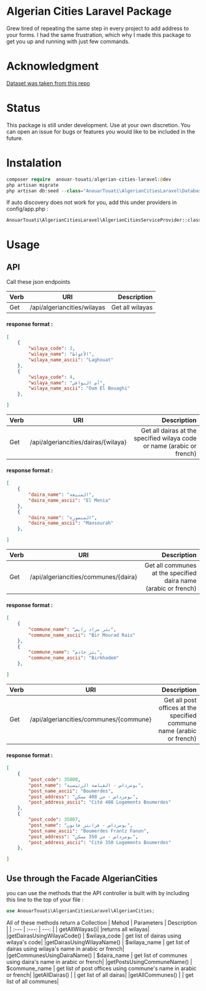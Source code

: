 # Algerian Cities Laravel Package
Grew tired of repeating the same step in every project to add address to your forms. I had the same frustration, which why I made this package to get you up and running with just few commands.
# Acknowledgment
[Dataset was taken from this repo](https://github.com/othmanus/algeria-cities)
# Status
This package is still under development. Use at your own discretion. You can open an issue for bugs or features you would like to be included in the future. 
# Instalation

```php
composer require  anouar-touati/algerian-cities-laravel:@dev
php artisan migrate
php artisan db:seed --class="AnouarTouati\AlgerianCitiesLaravel\Database\Seeders\AlgerianCitiesSeeder"
```
If auto discovery does not work for you, add this under providers in config/app.php  : 
```
AnouarTouati\AlgerianCitiesLaravel\AlgerianCitiesServiceProvider::class
```
# Usage
## API
Call these json endpoints

| Verb | URI | Description |
| :--- | :---: | ---: | 
| Get  | /api/algeriancities/wilayas | Get all wilayas | 
#### response format :
```json
[
    {
        "wilaya_code": 3,
        "wilaya_name": "الأغواط",
        "wilaya_name_ascii": "Laghouat"
    },
    {
        "wilaya_code": 4,
        "wilaya_name": "أم البواقي",
        "wilaya_name_ascii": "Oum El Bouaghi"
    },

]
```     

| Verb | URI | Description |
| :--- | :---: | ---: | 
| Get  | /api/algeriancities/dairas/{wilaya} | Get all dairas at the specified wilaya code or name (arabic or french) | 
#### response format :
```json
[
    {
        "daira_name": "المنيعة",
        "daira_name_ascii": "El Menia"
    },
    {
        "daira_name": "المنصورة",
        "daira_name_ascii": "Mansourah"
    },

]
 ```
 | Verb | URI | Description |
| :--- | :---: | ---: | 
| Get  | /api/algeriancities/communes/{daira} | Get all communes at the specified daira name (arabic or french) | 
#### response format :
```json
[
    {
        "commune_name": "بئر مراد رايس",
        "commune_name_ascii": "Bir Mourad Rais"
    },
    {
        "commune_name": "بئر خادم",
        "commune_name_ascii": "Birkhadem"
    },

]
 ```       
  | Verb | URI | Description |
| :--- | :---: | ---: | 
| Get  | /api/algeriancities/communes/{commune} | Get all post offices at the specified commune name (arabic or french) | 
#### response format :
```json
[
    {
        "post_code": 35000,
        "post_name": "بومرداس - القباضة الرئيسية",
        "post_name_ascii": "Boumerdes",
        "post_address": "بومرداس - حي 408 مسكن",
        "post_address_ascii": "Cité 408 Logements Boumerdes"
    },
    {
        "post_code": 35007,
        "post_name": "بومرداس - فرانتز فانون",
        "post_name_ascii": "Boumerdes Frantz Fanon",
        "post_address": "بومرداس - حي 350 مسكن",
        "post_address_ascii": "Cité 350 Logements Boumerdes"
    },

]
 ```
 ## Use through the Facade AlgerianCities
 you can use the methods that the API controller is built with by including this line to the top of your file :

 ```php 
 use AnouarTouati\AlgerianCitiesLaravel\AlgerianCities;
 ```
 All of these methods return a Collection
| Mehod | Parameters | Description |
| :---  | :---:      | ---:        | 
| getAllWilayas()|         |returns all wilayas|
|getDairasUsingWilayaCode() | $wilaya_code | get list of dairas using wilaya's code|
|getDairasUsingWilayaName() | $wilaya_name | get list of dairas using wilaya's name in arabic or french|
|getCommunesUsingDairaName() | $daira_name | get list of communes using daira's name in arabic or french|
|getPostsUsingCommuneName() | $commune_name | get list of post offices using commune's name in arabic or french|
|getAllDairas() |  | get list of all dairas|
|getAllCommunes() |  | get list of all communes|